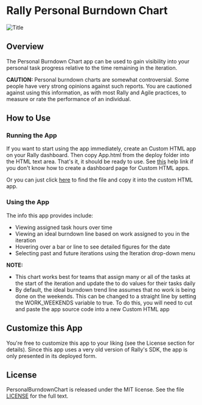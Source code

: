 Rally Personal Burndown Chart
======================

![Title](https://raw.github.com/RallyApps/PersonalBurndownChart/master/screenshots/title-screenshot.png)

## Overview

The Personal Burndown Chart app can be used to gain visibility into your personal task progress relative to the time remaining in the iteration. 

<b>CAUTION:</b> Personal burndown charts are somewhat controversial. Some people have very strong opinions against such reports. You are cautioned against using this information, as with most Rally and Agile practices, to measure or rate the performance of an individual.

## How to Use

### Running the App

If you want to start using the app immediately, create an Custom HTML app on your Rally dashboard. Then copy App.html from the deploy folder into the HTML text area. That's it, it should be ready to use. See [this](http://www.rallydev.com/help/use_apps#create) help link if you don't know how to create a dashboard page for Custom HTML apps.

Or you can just click [here](https://raw.github.com/RallyApps/PersonalBurndownChart/master/deploy/App.html) to find the file and copy it into the custom HTML app.

### Using the App

The info this app provides include:

* Viewing assigned task hours over time
* Viewing an ideal burndown line based on work assigned to you in the iteration
* Hovering over a bar or line to see detailed figures for the date
* Selecting past and future iterations using the Iteration drop-down menu

<b>NOTE:</b> 

* This chart works best for teams that assign many or all of the tasks at the start of the iteration and update the to do values for their tasks daily
* By default, the ideal burndown trend line assumes that no work is being done on the weekends. This can be changed to a straight line by setting the WORK_WEEKENDS variable to true. To do this, you will need to cut and paste the app source code into a new Custom HTML app

## Customize this App

You're free to customize this app to your liking (see the License section for details). Since this app uses a very old version of Rally's SDK, the app is only presented in its deployed form.

## License

PersonalBurndownChart is released under the MIT license. See the file [LICENSE](https://raw.github.com/RallyApps/PersonalBurndownChart/master/LICENSE) for the full text.
